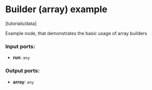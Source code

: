 # Builder (array) example

[tutorials/data]

Example node, that demonstrates the basic usage of array builders

### Input ports:

* __run__: `any`

### Output ports:

* __array__: `any`

